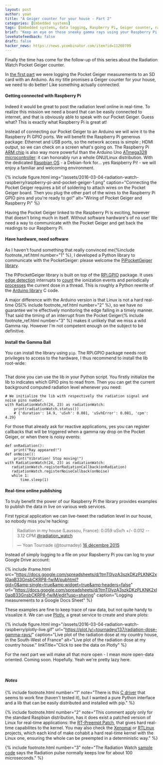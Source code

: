 ```yaml
---
layout: post
author: yoan
title: "A Geiger counter for your house - Part 2"
categories: [Embedded systems]
tags: [Embedded systems, data logging, Raspberry Pi, Geiger counter, radiation]
brief: "Keep an eye on those sneaky gamma rays using your Raspberry Pi."
lovehatefeedback: false
draft: false
hacker_news: https://news.ycombinator.com/item?id=11260709
---
```


Finally the time has come for the follow-up of this series about the Radiation Watch Pocket Geiger counter.

In [the first part][part_one] we were logging the Pocket Geiger measurements to an SD card with an Arduino. As my title promises a Geiger counter for your house, we need to do better! Like something actually connected.

#### Getting connected with Raspberry Pi

Indeed it would be great to post the radiation level online in real-time. To realize this mission we need a board that can be easily connected to internet, and that is obviously able to speak with our Pocket Geiger. Guess what? This is exactly what Raspberry Pi is great at!

Instead of connecting our Pocket Geiger to an Arduino we will wire it to the Raspberry Pi GPIO ports. We will benefit the Raspberry Pi generous package: Ethernet and USB ports, so the network access is simple ; HDMI output, so we can check on a screen what's going on. The Raspberry Pi [ARM chip](https://www.arm.com/products/processors/classic/arm11/arm1176.php) is also way more powerful than the Arduino Uno [ATmega328 microcontroller](http://www.atmel.com/devices/atmega328p.aspx): it can honorably run a whole GNU/Linux distribution. With the dedicated [Raspbian OS](https://www.raspbian.org/) - a Debian-fork for... yes Raspberry Pi! - we will enjoy a familiar and welcoming environment.

{% include figure.html img="/assets/2016-03-04-radiation-watch-raspberry/raspberry-pi-and-pocket-geiger-1.png" caption="Connecting the Pocket Geiger requires a bit of soldering to attach wires on the Pocket Geiger board. Then you plug the other part of the wires to the Raspberry Pi GPIO pins and you're ready to go!" alt="Wiring of Pocket Geiger and Raspberry Pi" %}

Having the Pocket Geiger linked to the Raspberry Pi is exciting, however that doesn't bring much in itself. Without software hardware's of no use! We need a way to communicate with the Pocket Geiger and get back the readings to our Raspberry Pi.

#### Have hardware, need software

As I haven't found something that really convinced me{%include footnote_ref.html number="1" %}, I developed a Python library to communicate with the PocketGeiger: please welcome the [PiPocketGeiger library][PiPocketGeiger_lib].

The PiPocketGeiger library is built on top of the [RPi.GPIO][rpi_gpio_lib] package. It uses [edge detection][rpi_gpio_irq] interrupts to [count](https://github.com/MonsieurV/PiPocketGeiger/blob/22f29b0a3c3e5f46a8afa1e37b82a58c012ae456/PiPocketGeiger/__init__.py#L102) the ionization events and periodically [processes](https://github.com/MonsieurV/PiPocketGeiger/blob/22f29b0a3c3e5f46a8afa1e37b82a58c012ae456/PiPocketGeiger/__init__.py#L119) the current dose in a thread. This is roughly a Python rewrite of the [Arduino library](https://github.com/MonsieurV/ArduinoPocketGeiger) C code.

A major difference with the Arduino version is that Linux is not a hard real-time OS{% include footnote_ref.html number="2" %}, so we have no guarantee we're effectively monitoring the edge falling in a timely manner. That said the timing of an interrupt from the Pocket Geiger{% include footnote_ref.html number="3" %} makes it unlikely that we miss a wild Gamma ray. However I'm not competent enough on the subject to be definitive.

#### Install the Gamma Ball

You can install the library using `pip`. The RPi.GPIO package needs root privileges to access to the hardware, I thus recommend to install the lib root-wide:

```sudo install pip PiPocketGeiger
```

That done you can use the lib in your Python script. You firstly initialize the lib to indicates which GPIO pins to read from. Then you can get the current background computed radiation level whenever you need:

```
# We initialize the lib with respectively the radiation signal and noise pins number.
with RadiationWatch(24, 23) as radiationWatch:
    print(radiationWatch.status())
    # {'duration': 14.9, 'uSvh': 0.081, 'uSvhError': 0.081, 'cpm': 4.29}
```

For those that already ask for reactive applications, yes you can register callbacks that will be triggered when a gamma ray drop on the Pocket Geiger, or when there is noisy events:

```
def onRadiation():
    print("Ray appeared!")
def onNoise():
    print("Vibration! Stop moving!")
with RadiationWatch(24, 23) as radiationWatch:
   radiationWatch.registerRadiationCallback(onRadiation)
   radiationWatch.registerNoiseCallback(onNoise)
   while 1:
       time.sleep(1)
```

#### Real-time online publishing

To truly benefit the power of our Raspberry Pi the library provides examples to publish the data in live on various web services.

First typical application we can live-tweet the radiation level in our house, so nobody miss you're hacking:

<blockquote class="twitter-tweet" data-lang="fr"><p lang="en" dir="ltr">Radiation in my house (Laussou, France): 0.059 uSv/h +/- 0.012 -- 3.12 CPM <a href="https://twitter.com/radiation_watch">@radiation_watch</a></p>&mdash; Yoan Tournade (@tournadey) <a href="https://twitter.com/tournadey/status/676932050562232320">16 décembre 2015</a></blockquote>
<script async src="//platform.twitter.com/widgets.js" charset="utf-8"></script>

Instead of simply logging to a file on your Rapsberry Pi you can log to your Google Drive account:

{% include iframe.html src="https://docs.google.com/spreadsheets/d/1tmT0lyzA3szkDKzPLKNK2xI0aqB33GnsbCKRP8-fwiM/pubhtml?gid=0&amp;single=true&amp;widget=true&amp;headers=false" url="https://docs.google.com/spreadsheets/d/1tmT0lyzA3szkDKzPLKNK2xI0aqB33GnsbCKRP8-fwiM/edit?usp=sharing" caption="Logging measurements to a Google Docs Sheet" %}

These examples are fine to keep trace of raw data, but not quite handy to visualize it. We can use [Plotly](https://plot.ly/), a great service to create and share plots:

{% include figure.html img="/assets/2016-03-04-radiation-watch-raspberry/plotly-live.gif" url="https://plot.ly/~tournadey/137/radiation-dose-gamma-rays/" caption="Live plot of the radiation dose at my country house, in the South-West of France" alt="Live plot of the radiation dose at my country house." linkTitle="Click to see the data on Plotly" %}

For the next part we will make all that more open - I mean more open-data oriented. Coming soon. Hopefully. Yeah we're pretty lazy here.

<br>

##### Notes

{% include footnote.html number="1" note="There is this [C driver](https://github.com/orsp/Pocket_Rasdiation_Counter) that seems to work fine (haven't tested it), but I wanted a pure Python interface and a lib that can be easily distributed and installed with pip." %}

{% include footnote.html number="2" note="This comment apply only for the standard Raspbian distribution, has it does exist a patched version of Linux for real-time applications: the [RT-Preempt Patch](https://rt.wiki.kernel.org/index.php/RT_PREEMPT_HOWTO), that gives hard real-time capabilites to the kernel. You may also check the [Xenomai](https://xenomai.org/start-here/) or [RTLinux](https://en.wikipedia.org/wiki/RTLinux) projects, which each kind of make cohabit a hard real-time kernel with the Linux one, ensuring the whole can be preempted in a deterministic way." %}

{% include footnote.html number="3" note="The Radiation Watch [sample code](https://github.com/thomasaw/RadiationWatch/blob/434bdc1e6cb7db0c979bdd6e9130951e9c7fc689/RadiationWatch.cpp#L68) says the Radiation pulse normally keeps low for about 100 microseconds." %}

[part_one]: /2015/12/06/radiation-watch-arduino/
[PiPocketGeiger_lib]: https://github.com/MonsieurV/PiPocketGeiger
[rpi_gpio_lib]: https://pypi.python.org/pypi/RPi.GPIO
[rpi_gpio_irq]: https://sourceforge.net/p/raspberry-gpio-python/wiki/Inputs/#interrupts-and-edge-detection
